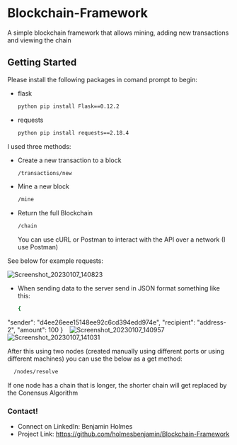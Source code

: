 # Blockchain-Framework
A simple blockchain framework that allows mining, adding new transactions and viewing the chain

## Getting Started

Please install the following packages in comand prompt to begin:
* flask
  ```sh
  python pip install Flask==0.12.2
  ```
* requests
  ```sh
  python pip install requests==2.18.4 
  ```
I used three methods:
* Create a new transaction to a block
  ```sh
  /transactions/new
  ```
* Mine a new block
  ```sh
  /mine 
  ```
* Return the full Blockchain
  ```sh
  /chain
  ```
  You can use cURL or Postman to interact with the API over a network (I use Postman)
  
See below for example requests:

![Screenshot_20230107_140823](https://user-images.githubusercontent.com/112626017/211155041-66599607-a62c-449a-8a38-1c0c82807914.png)

* When sending data to the server send in JSON format something like this:
  ```sh
  {
 "sender": "d4ee26eee15148ee92c6cd394edd974e",
 "recipient": "address-2",
 "amount": 100
  }
  ``` ```
![Screenshot_20230107_140957](https://user-images.githubusercontent.com/112626017/211155044-b37a3760-7434-418d-9339-707ea2fc4313.png)
![Screenshot_20230107_141031](https://user-images.githubusercontent.com/112626017/211155046-9da2ad72-b522-4f62-9a81-8c47f679894f.png)

After this using two nodes (created manually using different ports or using different machines) you can use the below as a get method:
```sh
  /nodes/resolve
  ```
If one node has a chain that is longer, the shorter chain will get replaced by the Conensus Algorithm

### Contact!

- Connect on LinkedIn: Benjamin Holmes
- Project Link: https://github.com/holmesbenjamin/Blockchain-Framework
